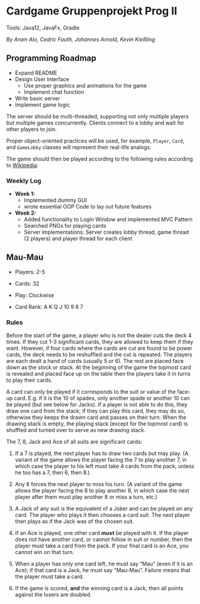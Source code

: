# Cardgame Gruppenprojekt Prog II

Tools: Java12, JavaFx, Gradle

*By Aram Alo, Cedric Fauth, Johannes Arnold, Kevin Kießling*

## Programming Roadmap

* Expand README
* Design User Interface
    * Use proper graphics and animations for the game
    * Implement chat function
* Write basic server
* Implement game logic

The server should be multi-threaded, supporting not only multiple players but multiple games concurrently.
Clients connect to a lobby and wait for other players to join.

Proper object-oriented practices will be used, for example, `Player`, `Card`, and `GameLobby` classes will represent their real-life analogs.

The game should then be played according to the following rules according to [Wikipedia](https://en.wikipedia.org/wiki/Mau-Mau_%28card_game%29):

### Weekly Log

* **Week 1:** 
   * Implemented dummy GUI
   * wrote essential OOP Code to lay out future features
* **Week 2:**
   * Added functionality to Login Window and implemented MVC Pattern
   * Searched PNGs for playing cards
   * Server implementations: Server creates lobby thread, game thread (2 players) and player thread for each client

## Mau-Mau

* Players: 2-5

* Cards: 32

* Play: Clockwise

* Card Rank: A K Q J 10 9 8 7

### Rules

Before the start of the game, a player who is not the dealer cuts the deck 4 times. If they cut 1-3 significant cards, they are allowed to keep them if they want. However, if four cards where the cards are cut are found to be power cards, the deck needs to be reshuffled and the cut is repeated. The players are each dealt a hand of cards (usually 5 or 6). The rest are placed face down as the stock or stack. At the beginning of the game the topmost card is revealed and placed face up on the table then the players take it in turns to play their cards.

A card can only be played if it corresponds to the suit or value of the face-up card. E.g. if it is the 10 of spades, only another spade or another 10 can be played (but see below for Jacks). If a player is not able to do this, they draw one card from the stack; If they can play this card, they may do so, otherwise they keeps the drawn card and passes on their turn. When the drawing stack is empty, the playing stack (except for the topmost card) is shuffled and turned over to serve as new drawing stack.

The 7, 8, Jack and Ace of all suits are significant cards:

1. If a 7 is played, the next player has to draw two cards but may play. (A variant of the game allows the player facing the 7 to play another 7, in which case the player to his left must take 4 cards from the pack, unless he too has a 7, then 6, then 8.)

2. Any 8 forces the next player to miss his turn. (A variant of the game allows the player facing the 8 to play another 8, in which case the next player after them must play another 8 or miss a turn, etc.)

3. A Jack of any suit is the equivalent of a Joker and can be played on any card. The player who plays it then chooses a card suit. The next player then plays as if the Jack was of the chosen suit.

4. If an Ace is played, one other card **must** be played with it. If the player does not have another card, or cannot follow in suit or number, then the player must take a card from the pack. If your final card is an Ace, you cannot win on that turn.

5. When a player has only one card left, he must say “Mau” (even if it is an Ace); if that card is a Jack, he must say “Mau-Mau”. Failure means that the player must take a card.

6. If the game is scored, **and** the winning card is a Jack, then all points against the losers are doubled.
